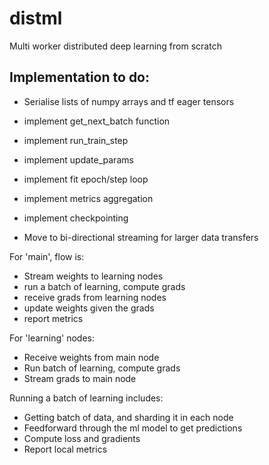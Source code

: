 # distml
Multi worker distributed deep learning from scratch


## Implementation to do:

- Serialise lists of numpy arrays and tf eager tensors
- implement get_next_batch function
- implement run_train_step
- implement update_params
- implement fit epoch/step loop
- implement metrics aggregation
- implement checkpointing

- Move to bi-directional streaming for larger data transfers

For 'main', flow is:
- Stream weights to learning nodes
- run a batch of learning, compute grads
- receive grads from learning nodes
- update weights given the grads
- report metrics

For 'learning' nodes:
- Receive weights from main node
- Run batch of learning, compute grads
- Stream grads to main node

Running a batch of learning includes:
- Getting batch of data, and sharding it in each node
- Feedforward through the ml model to get predictions
- Compute loss and gradients
- Report local metrics